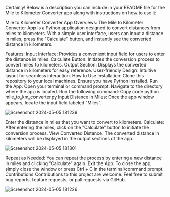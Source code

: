 
Certainly! Below is a description you can include in your README file for the Mile to Kilometer Converter app along with instructions on how to use it:

Mile to Kilometer Converter App
Overviews:
The Mile to Kilometer Converter App is a Python application designed to convert distances from miles to kilometers. With a simple user interface, users can input a distance in miles, press the "Calculate" button, and instantly see the converted distance in kilometers.

Features:
Input Interface: Provides a convenient input field for users to enter the distance in miles.
Calculate Button: Initiates the conversion process to convert miles to kilometers.
Output Section: Displays the converted distance in kilometers for easy reference.
User-friendly Design: Intuitive layout for seamless interaction.
How to Use
Installation:
Clone this repository to your local machines.
Ensure you have Python installed.
Run the App:
Open your terminal or command prompt.
Navigate to the directory where the app is located.
Run the following command:
Copy code
python mile_to_km_converter.py
Input Distance in Miles:
Once the app window appears, locate the input field labeled "Miles".

![Screenshot 2024-05-05 181239](https://github.com/shanshee/Miles_to_Km_Converter/assets/135793255/6750f0c2-ea3b-446d-b10b-c3c57c55836f)

Enter the distance in miles that you want to convert to kilometers.
Calculate:
After entering the miles, click on the "Calculate" button to initiate the conversion process.
View Converted Distance:
The converted distance in kilometers will be displayed in the output sections of the app.

![Screenshot 2024-05-05 181301](https://github.com/shanshee/Miles_to_Km_Converter/assets/135793255/9f5d2da4-a3cb-484c-961d-be5d2ce3cec7)

Repeat as Needed:
You can repeat the process by entering a new distance in miles and clicking "Calculate" again.
Exit the App:
To close the app, simply close the window or press Ctrl + C in the terminal/command prompt.
Contributions
Contributions to this project are welcome. Feel free to submit bug reports, feature requests, or pull requests via GitHub.



![Screenshot 2024-05-05 181226](https://github.com/shanshee/Miles_to_Km_Converter/assets/135793255/56c92502-551a-4f40-9b7f-d2d2bdc424e7)
